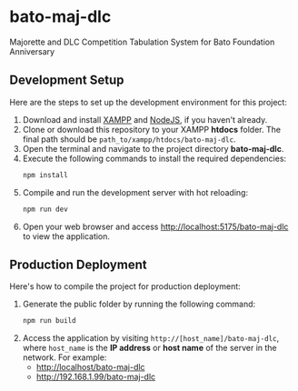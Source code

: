 # bato-maj-dlc
Majorette and DLC Competition Tabulation System for Bato Foundation Anniversary


## Development Setup
Here are the steps to set up the development environment for this project:

1. Download and install
   [XAMPP](https://www.apachefriends.org/download.html)
   and [NodeJS](https://nodejs.org/en/),
   if you haven't already.
2. Clone or download this repository to your XAMPP **htdocs** folder.
   The final path should be `path_to/xampp/htdocs/bato-maj-dlc`.
3. Open the terminal and navigate to the project directory **bato-maj-dlc**.
4. Execute the following commands to install the required dependencies:
   ```sh
   npm install
   ```
5. Compile and run the development server with hot reloading:
   ```sh
   npm run dev
   ```
6. Open your web browser and access <http://localhost:5175/bato-maj-dlc> to view the application.


## Production Deployment
Here's how to compile the project for production deployment:

1. Generate the public folder by running the following command:
   ```sh
   npm run build
   ```
2. Access the application by visiting `http://[host_name]/bato-maj-dlc`,
   where `host_name` is the **IP address** or **host name** of the server in the network.
   For example:
     - <http://localhost/bato-maj-dlc>
     - <http://192.168.1.99/bato-maj-dlc>